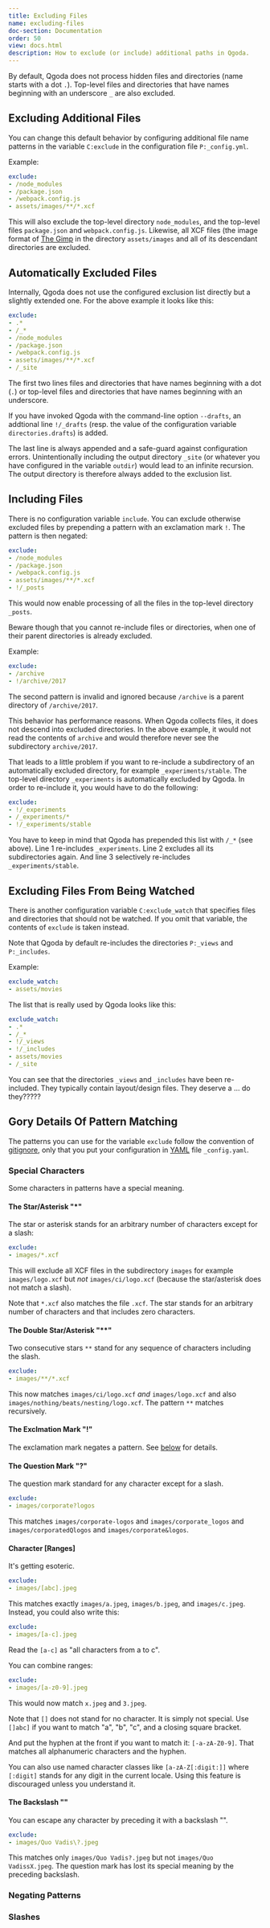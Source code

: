```yaml
---
title: Excluding Files
name: excluding-files
doc-section: Documentation
order: 50
view: docs.html
description: How to exclude (or include) additional paths in Qgoda.
---
```

By default, Qgoda does not process hidden files and directories (name starts with a dot `.`).  Top-level files and directories that have names beginning with an underscore `_` are also excluded.

<!--TOC-->

## Excluding Additional Files

You can change this default behavior by configuring additional file name patterns in the variable `C:exclude` in the configuration file `P:_config.yml`.

Example:

```yaml
exclude:
- /node_modules
- /package.json
- /webpack.config.js
- assets/images/**/*.xcf
```

This will also exclude the top-level directory `node_modules`, and the top-level files `package.json` and `webpack.config.js`.  Likewise, all XCF files (the image format of [The Gimp](http://www.gimp.org/) in the directory `assets/images` and all of its descendant directories are excluded.

## Automatically Excluded Files

Internally, Qgoda does not use the configured exclusion list directly but a slightly extended one.  For the above example it looks like this:

```yaml
exclude:
- .*
- /_*
- /node_modules
- /package.json
- /webpack.config.js
- assets/images/**/*.xcf
- /_site
```

The first two lines files and directories that have names beginning with a dot (`.`) or top-level files and directories that have names beginning with an underscore.

If you have invoked Qgoda with the command-line option `--drafts`, an addtional line `!/_drafts` (resp. the value of the configuration variable `directories.drafts`) is added.

The last line is always appended and a safe-guard against configuration errors.  Unintentionally including the output directory `_site` (or whatever you have configured in the variable `outdir`) would lead to an infinite recursion.  The output directory is therefore always added to the exclusion list.

## Including Files

There is no configuration variable `include`.  You can exclude otherwise excluded files by prepending a pattern with an exclamation mark `!`.  The pattern is then negated:

```yaml
exclude:
- /node_modules
- /package.json
- /webpack.config.js
- assets/images/**/*.xcf
- !/_posts
```

This would now enable processing of all the files in the top-level directory `_posts`.

Beware though that you cannot re-include files or directories, when one of their parent directories is already excluded.

Example:

```yaml
exclude:
- /archive
- !/archive/2017
```

The second pattern is invalid and ignored because `/archive` is a parent directory of `/archive/2017`.

This behavior has performance reasons.  When Qgoda collects files, it does not descend into excluded directories.  In the above example, it would not read the contents of `archive` and would therefore never see the subdirectory `archive/2017`.

That leads to a little problem if you want to re-include a subdirectory of an automatically excluded directory, for example `_experiments/stable`.  The top-level directory `_experiments` is automatically excluded by Qgoda.  In order to re-include it, you would have to do the following:

```yaml
exclude:
- !/_experiments
- /_experiments/*
- !/_experiments/stable
```
You have to keep in mind that Qgoda has prepended this list with `/_*` (see above).  Line 1 re-includes `_experiments`.  Line 2 excludes all its subdirectories again.  And line 3 selectively re-includes `_experiments/stable`.

## Excluding Files From Being Watched

There is another configuration variable `C:exclude_watch` that specifies files and directories that should not be watched.  If you omit that variable, the contents of `exclude` is taken instead.

Note that Qgoda by default re-includes the directories `P:_views` and `P:_includes`.

Example:

```yaml
exclude_watch:
- assets/movies
```

The list that is really used by Qgoda looks like this:

```yaml
exclude_watch:
- .*
- /_*
- !/_views
- !/_includes
- assets/movies
- /_site
```

You can see that the directories `_views` and `_includes` have been re-included.  They typically contain layout/design files.  They deserve a ... do they?????

## Gory Details Of Pattern Matching

The patterns you can use for the variable `exclude` follow the convention of [gitignore](https://git-scm.com/docs/gitignore), only that you put your configuration in [YAML](http://yaml.org/) file `_config.yaml`.

### Special Characters

Some characters in patterns have a special meaning.

#### The Star/Asterisk "*"

The star or asterisk stands for an arbitrary number of characters except for a slash:

```yaml
exclude:
- images/*.xcf
```

This will exclude all XCF files in the subdirectory `images` for example `images/logo.xcf` but *not* `images/ci/logo.xcf` (because the star/asterisk does not match a slash).

Note that `*.xcf` also matches the file `.xcf`.  The star stands for an arbitrary number of characters and that includes zero characters.

#### The Double Star/Asterisk "**"

Two consecutive stars `**` stand for any sequence of characters including the slash.

```yaml
exclude:
- images/**/*.xcf
```

This now matches `images/ci/logo.xcf` *and* `images/logo.xcf` and also `images/nothing/beats/nesting/logo.xcf`.  The pattern `**` matches recursively.

#### The Exclmation Mark "!"

The exclamation mark negates a pattern.  See [below](#negating-patterns) for details.

#### The Question Mark "?"

The question mark standard for any character except for a slash.

```yaml
exclude:
- images/corporate?logos
```

This matches `images/corporate-logos` and `images/corporate_logos` and `images/corporatedQlogos` and `images/corporate&logos`.

#### Character [Ranges]

It's getting esoteric.

```yaml
exclude:
- images/[abc].jpeg
```

This matches exactly `images/a.jpeg`, `images/b.jpeg`, and `images/c.jpeg`.  Instead, you could also write this:

```yaml
exclude:
- images/[a-c].jpeg
```

Read the `[a-c]` as "all characters from a to c".

You can combine ranges:

```yaml
exclude:
- images/[a-z0-9].jpeg
```

This would now match `x.jpeg` and `3.jpeg`.

Note that `[]` does not stand for no character.  It is simply not special.  Use `[]abc]` if you want to match "a", "b", "c", and a closing square bracket.

And put the hyphen at the front if you want to match it: `[-a-zA-Z0-9]`.  That matches all alphanumeric characters and the hyphen.

You can also use named character classes like `[a-zA-Z[:digit:]]` where `[:digit]` stands for any digit in the current locale.  Using this feature is discouraged unless you understand it.

#### The Backslash "\"

You can escape any character by preceding it with a backslash "\".

```yaml
exclude:
- images/Quo Vadis\?.jpeg
```

This matches only `images/Quo Vadis?.jpeg` but not `images/Quo VadissX.jpeg`.  The question mark has lost its special meaning by the preceding backslash.

### Negating Patterns

### Slashes
